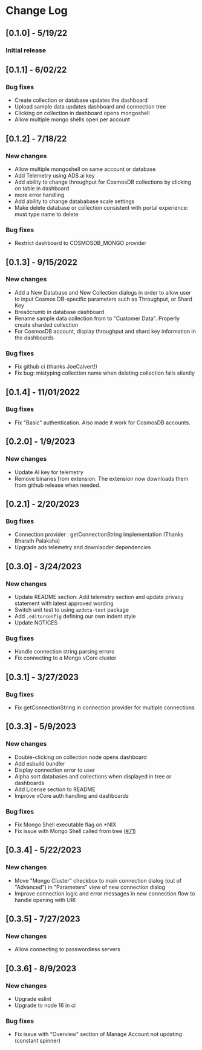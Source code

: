 # Change Log
## [0.1.0] - 5/19/22
### Initial release

## [0.1.1] - 6/02/22
### Bug fixes
* Create collection or database updates the dashboard
* Upload sample data updates dashboard and connection tree
* Clicking on collection in dashboard opens mongoshell
* Allow multiple mongo shells open per account

## [0.1.2] - 7/18/22
### New changes
* Allow multiple mongoshell on same account or database
* Add Telemetry using ADS ai key
* Add ability to change throughput for CosmosDB collections by clicking on table in dashboard
* more error handling
* Add ability to change datababase scale settings
* Make delete database or collection consistent with portal experience: must type name to delete
### Bug fixes
* Restrict dashboard to COSMOSDB_MONGO provider

## [0.1.3] - 9/15/2022
### New changes
* Add a New Database and New Collection dialogs in order to allow user to input Cosmos DB-specific parameters such as Throughput, or Shard Key
* Breadcrumb in database dashboard
* Rename sample data collection from to "Customer Data". Properly create sharded collection
* For CosmosDB account, display throughput and shard key information in the dashboards
### Bug fixes
* Fix github ci (thanks JoeCalvert!)
* Fix bug: mistyping collection name when deleting collection fails silently

## [0.1.4] - 11/01/2022
### Bug fixes
* Fix "Basic" authentication. Also made it work for CosmosDB accounts.

## [0.2.0] - 1/9/2023
### New changes
* Update AI key for telemetry
* Remove binaries from extension. The extension now downloads them from github release when needed.

## [0.2.1] - 2/20/2023
### Bug fixes
* Connection provider : getConnectionString implementation (Thanks Bharath Palaksha)
* Upgrade ads telemetry and downlaoder dependencies

## [0.3.0] - 3/24/2023
### New changes
* Update README section: Add telemetry section and update privacy statement with latest approved wording
* Switch unit test to using `azdata-test` package
* Add `.editorconfig` defining our own indent style
* Update NOTICES
### Bug fixes
* Handle connection string parsing errors
* Fix connecting to a Mongo vCore cluster

## [0.3.1] - 3/27/2023
### Bug fixes
* Fix getConnectionString in connection provider for multiple connections

## [0.3.3] - 5/9/2023

### New changes
* Double-clicking on collection node opens dashboard
* Add esbuild bundler
* Display connection error to user
* Alpha sort databases and collections when displayed in tree or dashboards
* Add License section to README
* Improve vCore auth handling and dashboards
### Bug fixes
* Fix Mongo Shell executable flag on *NIX
* Fix issue with Mongo Shell called from tree ([#71](https://github.com/Azure/azure-cosmosdb-ads-extension/issues))

## [0.3.4] - 5/22/2023
### New changes
* Move "Mongo Cluster" checkbox to main connection dialog (out of "Advanced") in "Parameters" view of new connection dialog
* Improve connection logic and error messages in new connection flow to handle opening with URI

## [0.3.5] - 7/27/2023
### New changes
* Allow connecting to passwordless servers

## [0.3.6] - 8/9/2023
### New changes
* Upgrade eslint
* Upgrade to node 16 in ci
### Bug fixes
* Fix issue with "Overview" section of Manage Account not updating (constant spinner)
